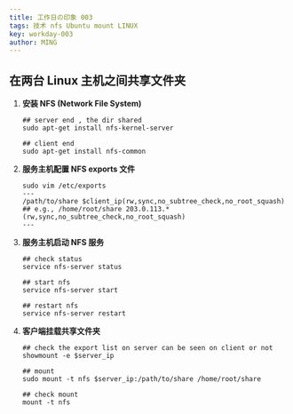 ```yaml
---
title: 工作日の印象 003
tags: 技术 nfs Ubuntu mount LINUX
key: workday-003
author: MING
---
```


## 在两台 Linux 主机之间共享文件夹

1. **安装 NFS (Network File System)** 

   ```shell
   ## server end , the dir shared
   sudo apt-get install nfs-kernel-server
   
   ## client end
   sudo apt-get install nfs-common
   ```

2. **服务主机配置 NFS exports 文件**

   ```shell
   sudo vim /etc/exports
   ---
   /path/to/share $client_ip(rw,sync,no_subtree_check,no_root_squash)
   ## e.g., /home/root/share 203.0.113.*(rw,sync,no_subtree_check,no_root_squash)
   ---
   ```

3. **服务主机启动 NFS 服务**

   ```shell
   ## check status
   service nfs-server status
   
   ## start nfs
   service nfs-server start
   
   ## restart nfs
   service nfs-server restart
   ```

4. **客户端挂载共享文件夹**

   ```shell
   ## check the export list on server can be seen on client or not
   showmount -e $server_ip
   
   ## mount
   sudo mount -t nfs $server_ip:/path/to/share /home/root/share
   
   ## check mount
   mount -t nfs
   ```

   